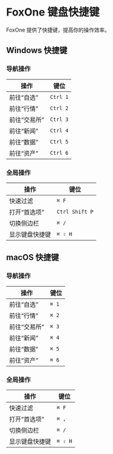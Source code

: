 # FoxOne 键盘快捷键

FoxOne 提供了快捷键，提高你的操作效率。

## Windows 快捷键

### 导航操作

|  操作  |  键位 |
| --- | --- |
| 前往“自选” | `Ctrl 1` |
| 前往“行情” | `Ctrl 2` |
| 前往“交易所” | `Ctrl 3` |
| 前往“新闻” | `Ctrl 4` |
| 前往“数据” | `Ctrl 5` |
| 前往“资产” | `Ctrl 6` |

### 全局操作

|  操作  |  键位 |
| --- | --- |
| 快速过滤 | `⌘ F` |
| 打开“首选项” | `Ctrl Shift P` |
| 切换侧边栏 | `⌘ /` |
| 显示键盘快捷键 | `⌘ ⇧ H` |

## macOS 快捷键

### 导航操作

|  操作  |  键位 |
| --- | --- |
| 前往“自选” | `⌘ 1` |
| 前往“行情” | `⌘ 2` |
| 前往“交易所” | `⌘ 3` |
| 前往“新闻” | `⌘ 4` |
| 前往“数据” | `⌘ 5` |
| 前往“资产” | `⌘ 6` |

### 全局操作

|  操作  |  键位 |
| --- | --- |
| 快速过滤 | `⌘ F` |
| 打开“首选项” | `⌘ ,` |
| 切换侧边栏 | `⌘ /` |
| 显示键盘快捷键 | `⌘ ⇧ H` |
